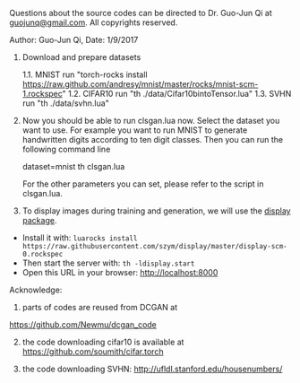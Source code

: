 Questions about the source codes can be directed to Dr. Guo-Jun Qi at guojunq@gmail.com.  All copyrights reserved.

Author: Guo-Jun Qi, Date: 1/9/2017

1. Download and prepare datasets

   1.1. MNIST
         run "torch-rocks install https://raw.github.com/andresy/mnist/master/rocks/mnist-scm-1.rockspec"
   1.2. CIFAR10
	 run "th ./data/Cifar10bintoTensor.lua" 
   1.3. SVHN
	 run "th ./data/svhn.lua"

2. Now you should be able to run clsgan.lua now. Select the dataset you want to use.  For example you want to run MNIST to generate handwritten digits according to ten digit classes. Then you can run the following command line

	dataset=mnist th clsgan.lua

   For the other parameters you can set, please refer to the script in clsgan.lua.

3. To display images during training and generation, we will use the [display package](https://github.com/szym/display).

- Install it with: `luarocks install https://raw.githubusercontent.com/szym/display/master/display-scm-0.rockspec`
- Then start the server with: `th -ldisplay.start`
- Open this URL in your browser: [http://localhost:8000](http://localhost:8000)


Acknowledge: 

1. parts of codes are reused from DCGAN at 

https://github.com/Newmu/dcgan_code

2. the code downloading cifar10 is available at https://github.com/soumith/cifar.torch

3. the code downloading SVHN: http://ufldl.stanford.edu/housenumbers/ 




